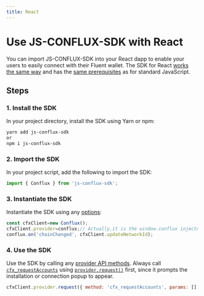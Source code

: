 ```yaml
---
title: React
---
```


# Use JS-CONFLUX-SDK with React

You can import JS-CONFLUX-SDK into your React dapp to enable your users to easily connect with their
Fluent wallet.
The SDK for React [works the same way](index.md#how-it-works) and has the
[same prerequisites](index.md#prerequisites) as for standard JavaScript.

## Steps

### 1. Install the SDK

In your project directory, install the SDK using Yarn or npm:

```bash
yarn add js-conflux-sdk
or
npm i js-conflux-sdk
```

### 2. Import the SDK

In your project script, add the following to import the SDK:

```javascript
import { Conflux } from 'js-conflux-sdk';
```

### 3. Instantiate the SDK

Instantiate the SDK using any [options](../../../reference/sdk-js-options.md):

```javascript
const cfxClient=new Conflux();
cfxClient.provider=conflux;// Actually,it is the window.conflux injected by Fluent Wallet. You can also access via window.conflux
conflux.on('chainChanged', cfxClient.updateNetworkId); 
```

### 4. Use the SDK

Use the SDK by calling any [provider API methods](../../../reference/provider-api.md).
Always call [`cfx_requestAccounts`](../../../reference/rpc-api.md#eth_requestaccounts) using
[`provider.request()`](../../../reference/provider-api.md#windowconfluxrequestargs) first, since it
prompts the installation or connection popup to appear.

```javascript
cfxClient.provider.request({ method: 'cfx_requestAccounts', params: [] });
```

